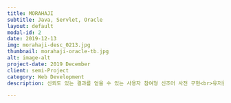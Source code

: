 ```yaml
---
title: MORAHAJI
subtitle: Java, Servlet, Oracle
layout: default
modal-id: 2
date: 2019-12-13
img: morahaji-desc_0213.jpg
thumbnail: morahaji-oracle-tb.jpg
alt: image-alt
project-date: 2019 December
client: semi-Project
category: Web Development
description: 신뢰도 있는 결과를 얻을 수 있는 사용자 참여형 신조어 사전 구현<br>유저들의 토론이 가능한 자유게시판 제공, 파파고 번역, 자동완성 검색 등 유저 편의 기능 제공<br><a href="https://github.com/JoyRapture/morahaji">Github 가기</a>

---
```

